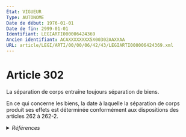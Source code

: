 ```yaml
---
État: VIGUEUR
Type: AUTONOME
Date de début: 1976-01-01
Date de fin: 2999-01-01
Identifiant: LEGIARTI000006424369
Ancien identifiant: ACAXXXXXXXX5X00302AAXXAA
URL: article/LEGI/ARTI/00/00/06/42/43/LEGIARTI000006424369.xml
---
```


<h1>Article 302</h1>

La séparation de corps entraîne toujours séparation de biens.<br />

En ce qui concerne les biens, la date à laquelle la séparation de corps produit
ses effets est déterminée conformément aux dispositions des articles 262 à
262-2.


<details>
  <summary><em>Références</em></summary>

  <h2>Articles faisant référence à l'article</h2>
  
  <ul>
    <li>
      <a href="https://legal.tricoteuses.fr//redirection/LEGIARTI000006423684?vers=git&vers=legifrance">Code civil - article 262 AUTONOME MODIFIE, en vigueur du 1976-01-01 au 2017-01-01</a> CITATION cible
    </li>
    <li>
      <a href="https://legal.tricoteuses.fr//redirection/LEGIARTI000006283821?vers=git&vers=legifrance">Loi n° 75-617 du 11 juillet 1975 portant réforme du divorce - article 24 AUTONOME MODIFIE, en vigueur du 1976-01-01 au 1994-03-01</a> SPEC_APPLI cible
    </li>
    <li>
      <a href="https://legal.tricoteuses.fr//redirection/LEGIARTI000006283822?vers=git&vers=legifrance">Loi n° 75-617 du 11 juillet 1975 portant réforme du divorce - article 24 AUTONOME VIGUEUR, en vigueur depuis le 1994-03-01</a> SPEC_APPLI cible
    </li>
    <li>
      <a href="https://legal.tricoteuses.fr//redirection/LEGIARTI000006426791?vers=git&vers=legifrance">Code civil - article 375-3 AUTONOME MODIFIE, en vigueur du 1971-01-01 au 1987-07-24</a> CITATION source
    </li>
    <li>
      <a href="https://legal.tricoteuses.fr//redirection/LEGIARTI000033460839?vers=git&vers=legifrance">Code civil - article 262 AUTONOME VIGUEUR, en vigueur depuis le 2017-01-01</a> CITATION cible
    </li>
  </ul>
  
  <h2>Textes faisant référence à l'article</h2>
  
  <ul>
    <li>
      <a href="https://legal.tricoteuses.fr//redirection/JORFTEXT000000888294?vers=git&vers=legifrance">Loi n° 75-617 du 11 juillet 1975 portant réforme du divorce</a> CREATION cible
    </li>
  </ul>
  
  <h2>Références faites par l'article</h2>
  
  <ul>
    <li>
      CODIFICATION source Loi 1803-03-14
    </li>
    <li>
      1975-07-11 CREATION source <a href="https://legal.tricoteuses.fr//redirection/JORFTEXT000000888294?vers=git&vers=legifrance">Loi n° 75-617 du 11 juillet 1975 portant réforme du divorce</a>
    </li>
    <li>
      1975-07-11 SPEC_APPLI source <a href="https://legal.tricoteuses.fr//redirection/JORFARTI000001310196?vers=git&vers=legifrance">Loi n° 75-617 du 11 juillet 1975 portant réforme du divorce - article</a>
    </li>
    <li>
      1975-07-11 SPEC_APPLI source <a href="https://legal.tricoteuses.fr//redirection/LEGIARTI000006283821?vers=git&vers=legifrance">Loi n° 75-617 du 11 juillet 1975 portant réforme du divorce - article 24 AUTONOME MODIFIE, en vigueur du 1976-01-01 au 1994-03-01</a>
    </li>
    <li>
      2999-01-01 CITATION source <a href="https://legal.tricoteuses.fr//redirection/LEGIARTI000006423684?vers=git&vers=legifrance">Code civil - article 262 AUTONOME MODIFIE, en vigueur du 1976-01-01 au 2017-01-01</a>
    </li>
    <li>
      2999-01-01 CITATION cible <a href="https://legal.tricoteuses.fr//redirection/LEGIARTI000006426791?vers=git&vers=legifrance">Code civil - article 375-3 AUTONOME MODIFIE, en vigueur du 1971-01-01 au 1987-07-24</a>
    </li>
  </ul>
</details>
